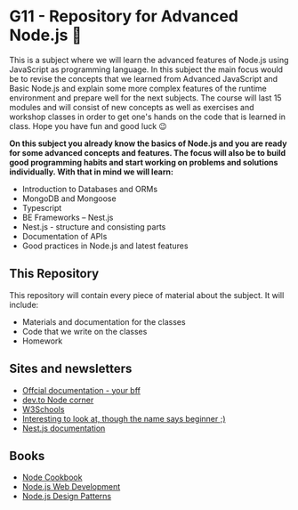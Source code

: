 # G11 - Repository for Advanced Node.js 🚀 

This is a subject where we will learn the advanced features of Node.js using JavaScript as programming language. In this subject the main focus would be to revise the concepts that we learned from Advanced JavaScript and Basic Node.js and explain some more complex features of the runtime environment and prepare well for the next subjects. The course will last 15 modules and will consist of new concepts as well as exercises and workshop classes in order to get one's hands on the code that is learned in class. Hope you have fun and good luck 😉

**On this subject you already know the basics of Node.js and you are ready for some advanced concepts and features. The focus will also be to build good programming habits and start working on problems and solutions individually. With that in mind we will learn:**

-	Introduction to Databases and ORMs
- MongoDB and Mongoose
- Typescript
- BE Frameworks – Nest.js
- Nest.js - structure and consisting parts
- Documentation of APIs
- Good practices in Node.js and latest features

## This Repository

This repository will contain every piece of material about the subject. It will include:

- Materials and documentation for the classes
- Code that we write on the classes
- Homework

## Sites and newsletters

- [Offcial documentation - your bff](https://nodejs.org/en/docs/guides/)
- [dev.to Node corner](https://dev.to/t/node)
- [W3Schools](https://www.w3schools.com/nodejs/)
- [Interesting to look at, though the name says beginner ;)](https://www.nodebeginner.org/)
- [Nest.js documentation](https://docs.nestjs.com/)

## Books

- [Node Cookbook](https://www.amazon.com/dp/1838558756?tag=uuid10-20)
- [Node.js Web Development](https://www.amazon.com/dp/1838987576?tag=uuid10-20)
- [Node.js Design Patterns](https://www.amazon.com/dp/1839214112?tag=uuid10-20)

 
